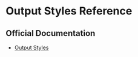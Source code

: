 # Output Styles Reference

## Official Documentation
- [Output Styles](https://docs.claude.com/en/docs/claude-code/output-styles)
